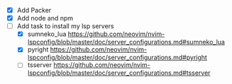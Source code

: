 - [x] Add Packer
- [x] Add node and npm
- [ ] Add task to install my lsp servers
    - [x] sumneko_lua https://github.com/neovim/nvim-lspconfig/blob/master/doc/server_configurations.md#sumneko_lua
    - [x] pyright https://github.com/neovim/nvim-lspconfig/blob/master/doc/server_configurations.md#pyright
    - [ ] tsserver https://github.com/neovim/nvim-lspconfig/blob/master/doc/server_configurations.md#tsserver
